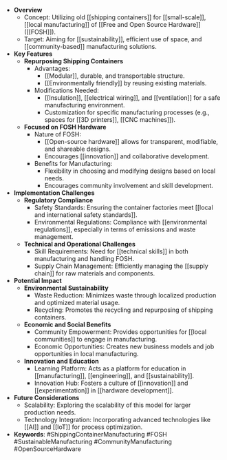 - **Overview**
	- Concept: Utilizing old [[shipping containers]] for [[small-scale]], [[local manufacturing]] of [[Free and Open Source Hardware]] ([[FOSH]]).
	- Target: Aiming for [[sustainability]], efficient use of space, and [[community-based]] manufacturing solutions.
- **Key Features**
	- **Repurposing Shipping Containers**
		- Advantages:
			- [[Modular]], durable, and transportable structure.
			- [[Environmentally friendly]] by reusing existing materials.
		- Modifications Needed:
			- [[Insulation]], [[electrical wiring]], and [[ventilation]] for a safe manufacturing environment.
			- Customization for specific manufacturing processes (e.g., spaces for [[3D printers]], [[CNC machines]]).
	- **Focused on FOSH Hardware**
		- Nature of FOSH:
			- [[Open-source hardware]] allows for transparent, modifiable, and shareable designs.
			- Encourages [[innovation]] and collaborative development.
		- Benefits for Manufacturing:
			- Flexibility in choosing and modifying designs based on local needs.
			- Encourages community involvement and skill development.
- **Implementation Challenges**
	- **Regulatory Compliance**
		- Safety Standards: Ensuring the container factories meet [[local and international safety standards]].
		- Environmental Regulations: Compliance with [[environmental regulations]], especially in terms of emissions and waste management.
	- **Technical and Operational Challenges**
		- Skill Requirements: Need for [[technical skills]] in both manufacturing and handling FOSH.
		- Supply Chain Management: Efficiently managing the [[supply chain]] for raw materials and components.
- **Potential Impact**
	- **Environmental Sustainability**
		- Waste Reduction: Minimizes waste through localized production and optimized material usage.
		- Recycling: Promotes the recycling and repurposing of shipping containers.
	- **Economic and Social Benefits**
		- Community Empowerment: Provides opportunities for [[local communities]] to engage in manufacturing.
		- Economic Opportunities: Creates new business models and job opportunities in local manufacturing.
	- **Innovation and Education**
		- Learning Platform: Acts as a platform for education in [[manufacturing]], [[engineering]], and [[sustainability]].
		- Innovation Hub: Fosters a culture of [[innovation]] and [[experimentation]] in [[hardware development]].
- **Future Considerations**
	- Scalability: Exploring the scalability of this model for larger production needs.
	- Technology Integration: Incorporating advanced technologies like [[AI]] and [[IoT]] for process optimization.
- **Keywords**: #ShippingContainerManufacturing #FOSH #SustainableManufacturing #CommunityManufacturing #OpenSourceHardware